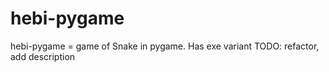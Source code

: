 # hebi-pygame
hebi-pygame = game of Snake in pygame. Has exe variant
TODO: refactor, add description
